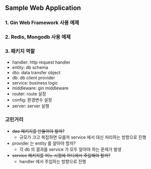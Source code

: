 ## Sample Web Application

### 1. Gin Web Framework 사용 예제
### 2. Redis, Mongodb 사용 예제
### 3. 패키지 역할
- handler: http request handler
- entity: db schema
- dto: data transfer object
- db: db client provider
- service: business logic
- middleware: gin middleware
- router: route 설정
- config: 환경변수 설정
- server: server 실행

### 고민거리
- ~~dao 패키지를 만들어야 할까?~~
  - 규모가 크고 복잡하면 모를까 service 에서 대신 처리하는 방향으로 진행 
- provider 는 entity 를 알아야 할까?
  - 각 db 의 결과를 service 가 모두 알아야 하는 문제가 발생
- ~~service 패키지를 어느 시점에 어디에서 주입해야 할까?~~
  - handler 에서 주입하는 방향으로 진행
 
